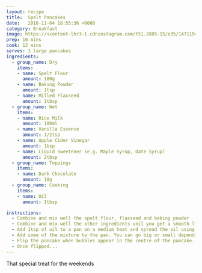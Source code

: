 ```yaml
---
layout: recipe
title:  Spelt Pancakes
date:   2016-11-04 18:55:36 +0000
category: Breakfast
image: https://scontent-lhr3-1.cdninstagram.com/t51.2885-15/e35/14711942_343602899315014_147679607204610048_n.jpg?ig_cache_key=MTM2MDMxNjg2NzAzMzc4OTEzNA%3D%3D.2
prep: 10 mins
cook: 12 mins
serves: 3 large pancakes
ingredients:
  - group_name: Dry
    items:
    - name: Spelt Flour
      amount: 100g
    - name: Baking Powder
      amount: 1tsp
    - name: Milled Flaxseed
      amount: 1tbsp
  - group_name: Wet
    items:
    - name: Rice Milk
      amount: 180ml
    - name: Vanilla Essence
      amount: 1/2tsp
    - name: Apple Cider Vinegar
      amount: 1bsp
    - name: Liquid Sweetener (e.g. Maple Syrup, Date Syrup)
      amount: 2tbsp
  - group_name: Toppings
    items:
    - name: Dark Chocolate
      amount: 10g
  - group_name: Cooking
    items:
    - name: Oil
      amount: 1tbsp

instructions:
  - Combine and mix well the spelt flour, flaxseed and baking powder
  - Combine and mix well the other ingredients unil you get a smooth liquid (There may be some lumps).
  - Add 1tsp of oil to a pan on a medium heat and spread the oil using some kitchen paper. There shouldn't be much oil left on the pan.
  - Add some of the mixture to the pan. You can go big or small depending on your preference. Try to spread the mixture by rotating the pan.
  - Flip the pancake when bubbles appear in the centre of the pancake.
  - Once flipped...
---
```

That special treat for the weekends
